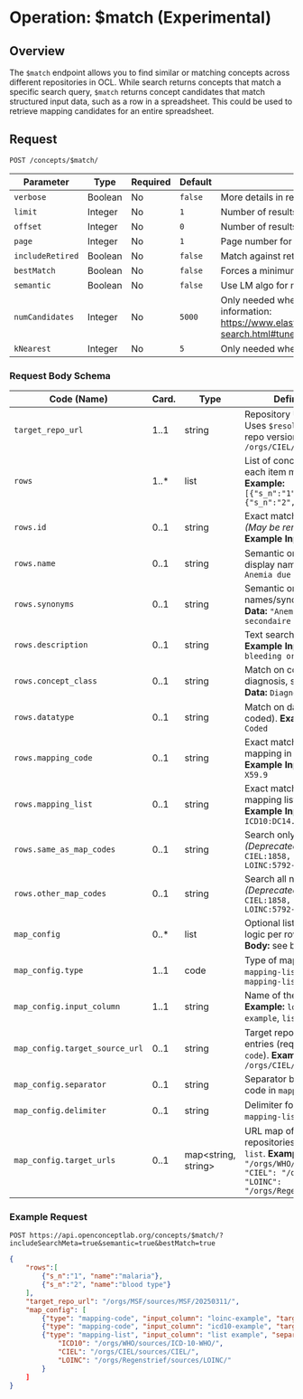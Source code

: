 # Operation: $match (Experimental)

## Overview

The `$match` endpoint allows you to find similar or matching concepts across different repositories in OCL. While search returns concepts that match a specific search query, `$match` returns concept candidates that match structured input data, such as a row in a spreadsheet. This could be used to retrieve mapping candidates for an entire spreadsheet.

## Request
```
POST /concepts/$match/
```

| Parameter | Type | Required | Default | Description |
|-----------|------|----------|---------|-------------|
| `verbose` | Boolean | No | `false` | More details in results (concept details) |
| `limit` | Integer | No | `1` | Number of results to be returned or page size |
| `offset` | Integer | No | `0` | Number of results to skip |
| `page` | Integer | No | `1` | Page number for paginated results |
| `includeRetired` | Boolean | No | `false` | Match against retired concepts as well |
| `bestMatch` | Boolean | No | `false` | Forces a minimum search score threshold to be applied |
| `semantic` | Boolean | No | `false` | Use LM algo for matching |
| `numCandidates` | Integer | No | `5000` | Only needed when semantic=true. Range: 1 to 5000. For more information: https://www.elastic.co/guide/en/elasticsearch/reference/current/knn-search.html#tune-approximate-knn-for-speed-accuracy |
| `kNearest` | Integer | No | `5` | Only needed when semantic=true. Range: 1 to 10 |

### Request Body Schema

| **Code (Name)**                | **Card.** | **Type**             | **Definition (Description)**                                                                                                                                                                                         |
| ------------------------------ | --------- | -------------------- | -------------------------------------------------------------------------------------------------------------------------------------------------------------------------------------------------------------------- |
| `target_repo_url`              | 1..1      | string               | Repository URL to match against. Uses `$resolve` to identify the specific repo version. **Example:** `/orgs/CIEL/sources/CIEL/`                                                                                      |
| `rows`                         | 1..\*     | list      | List of concept-like objects to match; each item may have different fields. **Example:** `[{"s_n":"1","name":"malaria"},{"s_n":"2","name":"blood type"}]`                                                            |
| `rows.id`                      | 0..1      | string               | Exact match against a concept ID. *(May be removed in future versions.)* **Example Input Data:** `12`, `57`, `A01.1`                                                                                                 |
| `rows.name`                    | 0..1      | string               | Semantic or fuzzy search on primary display name. **Example Input Data:** `Anemia due to blood loss`                                                                                                                 |
| `rows.synonyms`                | 0..1     | string               | Semantic or fuzzy search across all names/synonyms. **Example Input Data:** `"Anemia, blood loss", "Anémie secondaire à une hémorragie"`                                                                           |
| `rows.description`             | 0..1      | string               | Text search on concept descriptions. **Example Input Data:** `"Anemia due to bleeding or a hemorrhagic process"`                                                                                                     |
| `rows.concept_class`           | 0..1      | string               | Match on concept class (e.g., diagnosis, symptom). **Example Input Data:** `Diagnosis`, `Symptom`                                                                                                                    |
| `rows.datatype`                | 0..1      | string               | Match on datatype (e.g., numeric, coded). **Example Input Data:** `Numeric`, `Coded`                                                                                                                                 |
| `rows.mapping_code`            | 0..1      | string               | Exact match on a concept ID or mapping in the target repo version. **Example Input Data:** `D50.0`, `Z87.5`, `X59.9`                                                                                                 |
| `rows.mapping_list`            | 0..1      | string               | Exact match on comma‑separated mapping list. *(In development.)* **Example Input Data:** `CIEL:1858, ICD10:DC14.Z, LOINC:5792-7`                                                                                     |
| `rows.same_as_map_codes`       | 0..1      | string               | Search only “same as” mappings. *(Deprecated.)* **Example Input Data:** `CIEL:1858, ICD10:DC14.Z, LOINC:5792-7`                                                                                                      |
| `rows.other_map_codes`         | 0..1      | string               | Search all non‑“same as” mappings. *(Deprecated.)* **Example Input Data:** `CIEL:1858, ICD10:DC14.Z, LOINC:5792-7`                                                                                                   |
| `map_config`                   | 0..\*     | list      | Optional list configuring mapping logic per row. **Example from Request Body:** see below.                                                                                                                           |
| `map_config.type`              | 1..1      | code                 | Type of mapping: `mapping-code` or `mapping-list`. **Example:** `mapping-code`, `mapping-list`                                                                                                                       |
| `map_config.input_column`      | 1..1      | string               | Name of the row‑field to use. **Example:** `loinc-example`, `icd10-example`, `list example`                                                                                                                          |
| `map_config.target_source_url` | 0..1      | string               | Target repo URL for `mapping-code` entries (required if type is `mapping-code`). **Example:** `/orgs/CIEL/sources/CIEL/`                                                                                             |
| `map_config.separator`         | 0..1      | string               | Separator between source name and code in `mapping-list`. **Example:** `:`                                                                                                                                           |
| `map_config.delimiter`         | 0..1      | string               | Delimiter for multiple mappings in `mapping-list`. **Example:** `,`                                                                                                                                                  |
| `map_config.target_urls`       | 0..1      | map\<string, string> | URL map of source mnemonics to repositories. Required for `mapping-list`. **Example:** `{"ICD10": "/orgs/WHO/sources/ICD-10-WHO/", "CIEL": "/orgs/CIEL/sources/CIEL/", "LOINC": "/orgs/Regenstrief/sources/LOINC/"}` |


### Example Request
```
POST https://api.openconceptlab.org/concepts/$match/?includeSearchMeta=true&semantic=true&bestMatch=true
```
```json
{
    "rows":[
        {"s_n":"1", "name":"malaria"},
        {"s_n":"2", "name":"blood type"}
    ],
    "target_repo_url": "/orgs/MSF/sources/MSF/20250311/",
    "map_config": [
        {"type": "mapping-code", "input_column": "loinc-example", "target_source_url": "/orgs/CIEL/sources/CIEL/"},
        {"type": "mapping-code", "input_column": "icd10-example", "target_source_url": "/orgs/CIEL/sources/CIEL/"},
        {"type": "mapping-list", "input_column": "list example", "separator": ":", "delimiter": ",", "target_urls": {
            "ICD10": "/orgs/WHO/sources/ICD-10-WHO/",
            "CIEL": "/orgs/CIEL/sources/CIEL/",
            "LOINC": "/orgs/Regenstrief/sources/LOINC/"
        }
    ]
}
```
